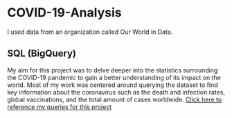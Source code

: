 # COVID-19-Analysis
I used data from an organization called Our World in Data.

## SQL (BigQuery)
My aim for this project was to delve deeper into the statistics surrounding the COVID-19 pandemic to gain a better understanding of its impact on the world. Most of my work was centered around querying the dataset to find key information about the coronavirus such as the death and infection rates, global vaccinations, and the total amount of cases worldwide.
[Click here to reference my queries for this project](https://github.com/spensersmith99/COVID-19-Analysis/blob/main/covid19_queries.sql)
